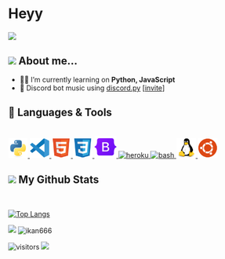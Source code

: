 <!-- <h1>Hey <img src="https://github.com/TheDudeThatCode/TheDudeThatCode/blob/master/Assets/Hi.gif" width="30px"> <img src="https://media.giphy.com/media/WUlplcMpOCEmTGBtBW/giphy.gif" width="40px"></h1>   -->
<h1>Heyy </h1>
  
<!-- <a href="https://twitter.com/xlnx089">
  <img align="left" alt="xlnx's Twitter" width="22px" src="https://raw.githubusercontent.com/rahuldkjain/github-profile-readme-generator/master/src/images/icons/Social/twitter.svg" />
</a>
<a href="https://github.com/xlnx089">
  <img align="left" alt="xlnx's Github" width="22px" src="https://raw.githubusercontent.com/rahuldkjain/github-profile-readme-generator/master/src/images/icons/Social/github.svg" />
</a>
<a href="https://www.instagram.com/xlnx089/">
  <img align="left" alt="xlnx's Instagram" width="22px" src="https://raw.githubusercontent.com/rahuldkjain/github-profile-readme-generator/master/src/images/icons/Social/instagram.svg" />
</a>.
<br/>
<br/>

[![Github Badge](https://img.shields.io/badge/-xlnx089-grey?style=flat&logo=github&logoColor=white&link=https://github.com/xlnx089/)](https://www.github.com/xlnx089/) 
[![Twitter Badge](https://img.shields.io/badge/-xlnx089-00acee?style=flat&logo=twitter&logoColor=white&link=https://twitter.com/xlnx089/)](https://www.twitter.com/xlnx089/) 
[![Instagram Badge](https://img.shields.io/badge/-xlnx089-red?style=flat&logo=instagram&logoColor=white&link=https://www.instagram.com/xlnx089&color=E1306C)](https://www.instagram.com/xlnx089/)
[![Discord Badge](https://img.shields.io/badge/-xlnx089-purple?style=flat&logo=discord&logoColor=white&link=https://discordapp.com/users/831452821689073724&color=blueviolet)](https://discordapp.com/users/831452821689073724/)  
[![Bash Shell](https://badges.frapsoft.com/bash/v1/bash.png?v=103)](https://github.com/ellerbrock/open-source-badges/) -->


<!-- <img align="center" padding-left="20px" src="https://media.giphy.com/media/MNC7vQTkm2xX7MZOTh/giphy.gif" width="280px"><br/> -->
<img align="center" padding-left="18px" src="https://s.kaskus.id/images/2014/04/30/1156579_20140430103950.gif" width="280px"><br/>
<!-- ![kocheng_1](https://media.giphy.com/media/MNC7vQTkm2xX7MZOTh/giphy.gif) -->  


## <img src="https://media.giphy.com/media/VgCDAzcKvsR6OM0uWg/giphy.gif" width="60"> About me... 
- 👨‍💻 I’m currently learning on <b>Python, JavaScript</b>  <br/>
- 🤖 Discord bot music using [discord.py](https://github.com/Rapptz/discord.py) [<a href="https://discord.com/oauth2/authorize?client_id=878538776564088832&permissions=8&scope=bot" target="_blank">invite</a>]  


## 🔧 Languages & Tools

<!-- ![](https://img.shields.io/badge/OS-Linux-informational?style=flat&logo=linux&logoColor=white&color=6aa6f8)
![](https://img.shields.io/badge/Editor-VS_Code-informational?style=flat&logo=visual-studio-code&logoColor=white&color=6aa6f8)
![](https://img.shields.io/badge/Code-Python-informational?style=flat&logo=Python&logoColor=white&color=6aa6f8)
![](https://img.shields.io/badge/Code-Html-informational?style=flat&logo=Html5&logoColor=white&color=6aa6f8)
![](https://img.shields.io/badge/Code-Css-informational?style=flat&logo=Css3&logoColor=white&color=6aa6f8) -->

<!-- ![](https://img.shields.io/badge/Code-Java-informational?style=flat&logo=Java&logoColor=white&color=6aa6f8)   -->
</br>
<a href="https://www.python.org" target="_blank"> <img src="https://raw.githubusercontent.com/devicons/devicon/master/icons/python/python-original.svg" alt="python" width="40" height="40"/> </a>
<!-- <a href="https://www.java.com" target="_blank"> <img src="https://raw.githubusercontent.com/devicons/devicon/master/icons/java/java-original.svg" alt="java" width="40" height="40"/> </a> -->
<a href="https://code.visualstudio.com" target="_blank"> <img src="https://raw.githubusercontent.com/devicons/devicon/master/icons/vscode/vscode-original.svg" alt="vscode" width="40" height="40"/> </a>
<!-- <a href="https://www.jetbrains.com" target="_blank"> <img src="https://resources.jetbrains.com/storage/products/company/brand/logos/IntelliJ_IDEA_icon.svg" alt="jetbrains" width="40" height="40"/> </a> -->
<a href="#" target="_blank"> <img src="https://raw.githubusercontent.com/devicons/devicon/master/icons/html5/html5-original.svg" alt="html" width="40" height="40"/> </a>
<a href="#" target="_blank"> <img src="https://raw.githubusercontent.com/devicons/devicon/master/icons/css3/css3-original.svg" alt="html" width="40" height="40"/> </a>
<a href="https://getbootstrap.com" target="_blank"> <img src="https://raw.githubusercontent.com/devicons/devicon/master/icons/bootstrap/bootstrap-original.svg" alt="html" width="45" height="45"/> </a>
<a href="https://www.heroku.com/" target="_blank"> <img src="https://brand.heroku.com/static/media/heroku-logo-stroke.aa0b53be.svg" alt="heroku" width="39" height="40"/> </a>
<a href="https://www.gnu.org/software/bash/" target="_blank"> <img src="https://github.com/odb/official-bash-logo/blob/master/assets/Logos/Icons/SVG/64x64.svg" alt="bash" width="40" height="40"/>
<a href="https://www.linux.org/" target="_blank"> <img src="https://raw.githubusercontent.com/devicons/devicon/master/icons/linux/linux-original.svg" alt="linux" width="40" height="40"/> </a>
<a href="https://www.ubuntu.com/" target="_blank"> <img src="https://raw.githubusercontent.com/devicons/devicon/master/icons/ubuntu/ubuntu-plain.svg" alt="ubuntu" width="40" height="40"/> </a>

## <img src="https://media.giphy.com/media/cj87CxfRtrUifF3Ryk/giphy.gif" height="25"> My Github Stats

<br/>

[![Top Langs](https://github-readme-stats.vercel.app/api/top-langs/?username=ikan666&layout=compact)](https://github.com/ikann666/github-readme-stats)

<!-- ![ario-bimo's GitHub stats](https://github-readme-stats.vercel.app/api?username=ikan666&show_icons=true) -->
<img height="180em" src="https://github-readme-stats-eight-theta.vercel.app/api?username=ikan666&show_icons=true&include_all_commits=true&count_private=true"/>


<img align="center" src="https://github-readme-streak-stats.herokuapp.com/?user=ikan666&" alt="ikan666" />

![visitors](https://visitor-badge.laobi.icu/badge?page_id=xlnx089.xlnx089)
![](https://komarev.com/ghpvc/?username=xlnx089&color=brightgreen)




